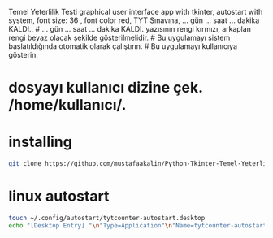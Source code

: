 Temel Yeterlilik Testi graphical user interface app with tkinter, autostart with
system, font size: 36 , font color red, TYT Sınavına, ... gün ... saat ...
dakika KALDI., # ... gün ... saat ... dakika KALDI. yazısının rengi kırmızı,
arkaplan rengi beyaz olacak şekilde gösterilmelidir. # Bu uygulamayı sistem
başlatıldığında otomatik olarak çalıştırın. # Bu uygulamayı kullanıcıya
gösterin.

# dosyayı kullanıcı dizine çek. /home/kullanıcı/.

# installing

```bash
git clone https://github.com/mustafaakalin/Python-Tkinter-Temel-Yeterlilik-Testi-App.git -b master
```

# linux autostart

```bash
touch ~/.config/autostart/tytcounter-autostart.desktop
echo "[Desktop Entry] "\n"Type=Application"\n"Name=tytcounter-autostart"\n"Exec=python /home/$USER/tytcounter.py" > ~/.config/autostart/tytcounter-autostart.desktop
```
